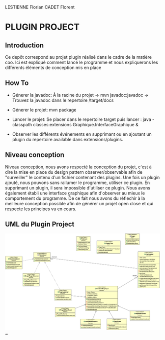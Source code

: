 LESTIENNE Florian
CADET Florent

PLUGIN PROJECT
==============

## Introduction
Ce depôt correspond au projet plugin réalisé dans le cadre de la matière coo. Ici est expliqué comment lancé le programme et nous expliquerons les différents éléments de conception mis en place

## How To

* Génerer la javadoc: À la racine du projet -> mvn javadoc:javadoc -> Trouvez la javadoc dans le repertoire /target/docs

* Génerer le projet: mvn package

* Lancer le projet: Se placer dans le repertoire target puis lancer : java -classpath classes:extensions Graphique.InterfaceGraphique &

* Observer les différents événements en supprimant ou en ajoutant un plugin du repertoire available dans extensions/plugins.

## Niveau conception

Niveau conception, nous avons respecté la conception du projet, c'est à dire la mise en place du design pattern observer/observable afin de "surveiller" le contenu d'un fichier contenant des plugins. Une fois un plugin ajouté, nous pouvons sans rallumer le programme, utiliser ce plugin. En supprimant un plugin, il sera impossible d'utiliser ce plugin. Nous avons également établi une interface graphique afin d'observer au mieux le comportement du programme. De ce fait nous avons du réflechir à la meilleure conception possible afin de générer un projet open close et qui respecte les principes vu en cours.

## UML du Plugin Project

![](./umlPluginProjec.png)
~                            
